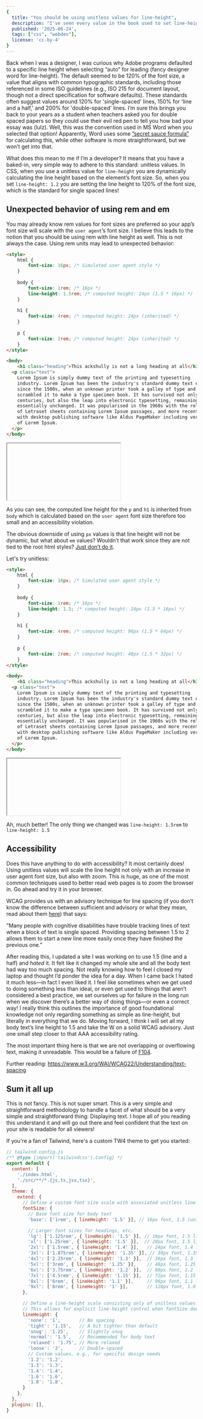 ```yaml
---
{
  title: "You should be using unitless values for line-height",
  description: "I've seen every value in the book used to set line-height values in CSS. This is why you should just use unitless.",
  published: '2025-06-24',
  tags: ["css", "webdev"],
  license: 'cc-by-4'
}
---
```


Back when I was a designer, I was curious why Adobe programs defaulted to a specific line height when selecting “auto” for leading (fancy designer word for line-height). The default seemed to be 120% of the font size, a value that aligns with common typographic standards, including those referenced in some ISO guidelines (e.g., ISO 215 for document layout, though not a direct specification for software defaults). These standards often suggest values around 120% for 'single-spaced' lines, 150% for 'line and a half,' and 200% for 'double-spaced' lines. I’m sure this brings you back to your years as a student when teachers asked you for double spaced papers so they could use their evil red pen to tell you how bad your essay was (lulz). Well, this was the convention used in MS Word when you selected that option! Apparently, Word uses some [”secret sauce formula”](https://community.adobe.com/t5/indesign-discussions/line-spacing-in-indesign/m-p/11577973#M402898) for calculating this, while other software is more straightforward, but we won’t get into that.

What does this mean to me if I’m a developer? It means that you have a baked-in, very simple way to adhere to this standard: unitless values. In CSS, when you use a unitless value for `line-height` you are dynamically calculating the line height based on the element’s font size. So, when you set `line-height: 1.2` you are setting the line height to 120% of the font size, which is the standard for single spaced lines!

## Unexpected behavior of using rem and em

You may already know rem values for font sizes are preferred so your app’s font size will scale with the `user agent`’s font size. I believe this leads to the notion that you should be using rem with line height as well. This is not always the case. Using rem units may lead to unexpected behavior:

```html
<style>
	html {
		font-size: 16px; /* Simulated user agent style */
	}
	
	body {
		font-size: 1rem; /* 16px */
		line-height: 1.5rem; /* computed height: 24px (1.5 * 16px) */
	}
	
	h1 {
		font-size: 4rem; /* computed height: 24px (inherited) */
	}
	
	p {
		font-size: 2rem; /* computed height: 24px (inherited) */
	}
</style>

<body>
	<h1 class="heading">This ackshully is not a long heading at all</h1>
  <p class="text">
    Lorem Ipsum is simply dummy text of the printing and typesetting
    industry. Lorem Ipsum has been the industry's standard dummy text ever
    since the 1500s, when an unknown printer took a galley of type and
    scrambled it to make a type specimen book. It has survived not only five
    centuries, but also the leap into electronic typesetting, remaining
    essentially unchanged. It was popularised in the 1960s with the release
    of Letraset sheets containing Lorem Ipsum passages, and more recently
    with desktop publishing software like Aldus PageMaker including versions
    of Lorem Ipsum.
  </p>
</body>
```

<iframe data-frame-title="Bad example of line height - StackBlitz" src="pfp-code:./line-height-bad-example?template=node&embed=1&file=index.html"></iframe>

As you can see, the computed line height for the `p` and `h1` is inherited from `body` which is calculated based on the `user agent` font size therefore too small and an accessibility violation.

The obvious downside of using `px` values is that line height will not be dynamic, but what about `em` values? Wouldn’t that work since they are not tied to the root html styles? [Just don’t do it](https://developer.mozilla.org/en-US/docs/Web/CSS/line-height#prefer_unitless_numbers_for_line-height_values).

Let's try unitless:

```html
<style>
	html {
		font-size: 16px; /* Simulated user agent style */
	}
	
	body {
		font-size: 1rem; /* 16px */
		line-height: 1.5; /* computed height: 24px (1.5 * 16px) */
	}
	
	h1 {
		font-size: 4rem; /* computed height: 96px (1.5 * 64px) */
	}
	
	p {
		font-size: 2rem; /* computed height: 48px (1.5 * 32px) */
	}
</style>

<body>
	<h1 class="heading">This ackshully is not a long heading at all</h1>
  <p class="text">
    Lorem Ipsum is simply dummy text of the printing and typesetting
    industry. Lorem Ipsum has been the industry's standard dummy text ever
    since the 1500s, when an unknown printer took a galley of type and
    scrambled it to make a type specimen book. It has survived not only five
    centuries, but also the leap into electronic typesetting, remaining
    essentially unchanged. It was popularised in the 1960s with the release
    of Letraset sheets containing Lorem Ipsum passages, and more recently
    with desktop publishing software like Aldus PageMaker including versions
    of Lorem Ipsum.
  </p>
</body>
```

<iframe data-frame-title="Good example of line height - StackBlitz" src="pfp-code:./line-height-good-example?template=node&embed=1&file=index.html"></iframe>

Ah, much better! The only thing we changed was `line-height: 1.5rem` to `line-height: 1.5`

## Accessibility

Does this have anything to do with accessibility? It most certainly does! Using unitless values will scale the line height not only with an increase in user agent font size, but also with zoom. This is huge, as one of the most common techniques used to better read web pages is to zoom the browser in. Go ahead and try it in your browser.

WCAG provides us with an advisory technique for line spacing (if you don’t know the difference between sufficient and advisory or what they mean, read about them [here](https://www.w3.org/WAI/WCAG21/Understanding/understanding-techniques)) that says:

”Many people with cognitive disabilities have trouble tracking lines of text when a block of text is single spaced. Providing spacing between 1.5 to 2 allows them to start a new line more easily once they have finished the previous one.”

After reading this, I updated a site I was working on to use 1.5 (line and a half) and *hated* it. It felt like it changed my whole site and all the body text had way too much spacing. Not really knowing how to feel I closed my laptop and thought I’d ponder the idea for a day. When I came back I hated it much less—in fact I even liked it. I feel like sometimes when we get used to doing something less than ideal, or even get used to things that aren’t considered a best practice, we set ourselves up for failure in the long run when we discover there’s a better way of doing things—or even a correct way! I really think this outlines the importance of good foundational knowledge not only regarding something as simple as line-height, but literally in everything that we do. Moving forward, I think I will set all my body text’s line height to 1.5 and take the W on a solid WCAG advisory. Just one small step closer to that AAA accessibility rating. 

The most important thing here is that we are not overlapping or overflowing text, making it unreadable. This would be a failure of [F104](https://www.w3.org/WAI/WCAG22/Techniques/failures/F104).

Further reading: https://www.w3.org/WAI/WCAG22/Understanding/text-spacing

## Sum it all up

This is not fancy. This is not super smart. This is a very simple and straightforward methodology to handle a facet of what should be a very simple and straightforward thing: Displaying text. I hope all of you reading this understand it and will go out there and feel confident that the text on your site is readable for all viewers!

If you're a fan of Tailwind, here's a custom TW4 theme to get you started:
```js
// tailwind.config.js
/** @type {import('tailwindcss').Config} */
export default {
  content: [
    './index.html',
    './src/**/*.{js,ts,jsx,tsx}',
  ],
  theme: {
    extend: {
      // Define a custom font size scale with associated unitless line heights
      fontSize: {
        // Base font size for body text
        'base': ['1rem', { lineHeight: '1.5' }], // 16px font, 1.5 (unitless) line-height = 24px

        // Larger font sizes for headings, etc.
        'lg': ['1.125rem', { lineHeight: '1.5' }], // 18px font, 1.5 line-height = 27px
        'xl': ['1.25rem', { lineHeight: '1.5' }],  // 20px font, 1.5 line-height = 30px
        '2xl': ['1.5rem', { lineHeight: '1.4' }],   // 24px font, 1.4 line-height = 33.6px (slightly tighter for larger headings)
        '3xl': ['1.875rem', { lineHeight: '1.35' }], // 30px font, 1.35 line-height = 40.5px
        '4xl': ['2.25rem', { lineHeight: '1.3' }],  // 36px font, 1.3 line-height = 46.8px
        '5xl': ['3rem', { lineHeight: '1.25' }],    // 48px font, 1.25 line-height = 60px
        '6xl': ['3.75rem', { lineHeight: '1.2' }],  // 60px font, 1.2 line-height = 72px
        '7xl': ['4.5rem', { lineHeight: '1.15' }],  // 72px font, 1.15 line-height = 82.8px
        '8xl': ['6rem', { lineHeight: '1.1' }],     // 96px font, 1.1 line-height = 105.6px
        '9xl': ['8rem', { lineHeight: '1' }],       // 128px font, 1.0 line-height = 128px (very tight, for very large display text)
      },

      // Define a line-height scale consisting only of unitless values
      // This allows for explicit line-height control when fontSize doesn't provide enough granularity.
      lineHeight: {
        'none': '1',       // No spacing
        'tight': '1.15',   // A bit tighter than default
        'snug': '1.25',    // Slightly snug
        'normal': '1.5',   // Recommended for body text
        'relaxed': '1.75', // More relaxed
        'loose': '2',      // Double-spaced
        // Custom values, e.g., for specific design needs
        '1.2': '1.2',
        '1.3': '1.3',
        '1.4': '1.4',
        '1.6': '1.6',
        '1.8': '1.8',
      }
    },
  },
  plugins: [],
}
```